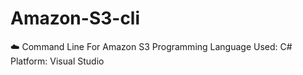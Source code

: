 # Amazon-S3-cli
:cloud: Command Line For Amazon S3
Programming Language Used: C# 
Platform: Visual Studio 
